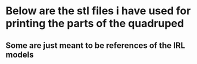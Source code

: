 # Below are the stl files i have used for printing the parts of the quadruped

## Some are just meant to be references of the IRL models

